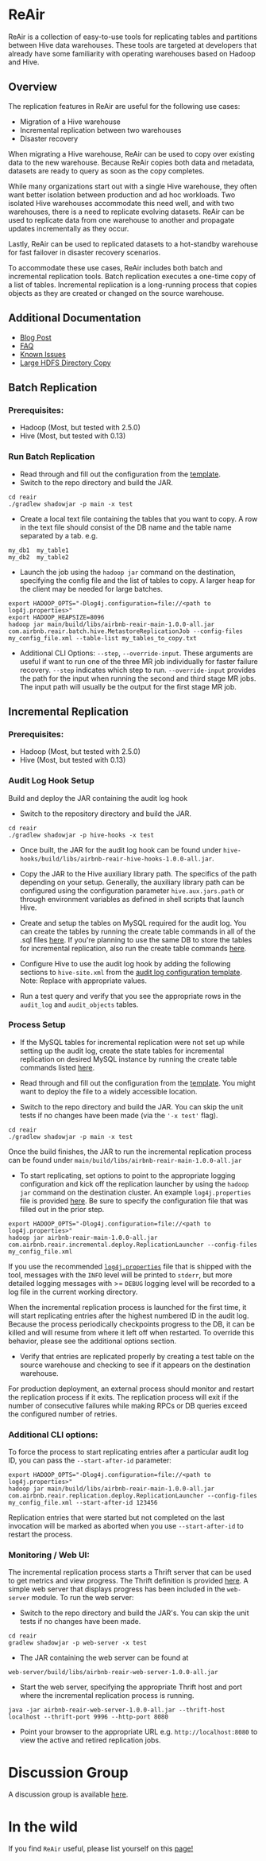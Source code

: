 # ReAir

ReAir is a collection of easy-to-use tools for replicating tables and partitions between Hive data warehouses. These tools are targeted at developers that already have some familiarity with operating warehouses based on Hadoop and Hive.

## Overview

The replication features in ReAir are useful for the following use cases:

* Migration of a Hive warehouse
* Incremental replication between two warehouses
* Disaster recovery

When migrating a Hive warehouse, ReAir can be used to copy over existing data to the new warehouse. Because ReAir copies both data and metadata, datasets are ready to query as soon as the copy completes.

While many organizations start out with a single Hive warehouse, they often want better isolation between production and ad hoc workloads. Two isolated Hive warehouses accommodate this need well, and with two warehouses, there is a need to replicate evolving datasets. ReAir can be used to replicate data from one warehouse to another and propagate updates incrementally as they occur.

Lastly, ReAir can be used to replicated datasets to a hot-standby warehouse for fast failover in disaster recovery scenarios.

To accommodate these use cases, ReAir includes both batch and incremental replication tools. Batch replication executes a one-time copy of a list of tables. Incremental replication is a long-running process that copies objects as they are created or changed on the source warehouse.

## Additional Documentation

* [Blog Post](https://medium.com/@airbnbeng/5153f8a433da)
* [FAQ](docs/faq.md)
* [Known Issues](docs/known_issues.md)
* [Large HDFS Directory Copy](docs/hdfs_copy.md)

## Batch Replication

### Prerequisites:

* Hadoop (Most, but tested with 2.5.0)
* Hive (Most, but tested with 0.13)

### Run Batch Replication

* Read through and fill out the configuration from the  [template](main/src/main/resources/batch_replication_configuration_template.xml).
* Switch to the repo directory and build the JAR.

```
cd reair
./gradlew shadowjar -p main -x test
```

* Create a local text file containing the tables that you want to copy. A row in the text file should consist of the DB name and the table name separated by a tab. e.g.

```
my_db1	my_table1
my_db2	my_table2
```

* Launch the job using the `hadoop jar` command on the destination, specifying the config file and the list of tables to copy. A larger heap for the client may be needed for large batches.

```
export HADOOP_OPTS="-Dlog4j.configuration=file://<path to log4j.properties>"
export HADOOP_HEAPSIZE=8096
hadoop jar main/build/libs/airbnb-reair-main-1.0.0-all.jar com.airbnb.reair.batch.hive.MetastoreReplicationJob --config-files my_config_file.xml --table-list my_tables_to_copy.txt
```

* Additional CLI Options: `--step`, `--override-input`. These arguments are useful if want to run one of the three MR job individually for faster failure recovery. `--step` indicates which step to run. `--override-input` provides the path for the input when running the second and third stage MR jobs. The input path will usually be the output for the first stage MR job.

## Incremental Replication

### Prerequisites:

* Hadoop (Most, but tested with 2.5.0)
* Hive (Most, but tested with 0.13)

### Audit Log Hook Setup

Build and deploy the JAR containing the audit log hook

* Switch to the repository directory and build the JAR.

```
cd reair
./gradlew shadowjar -p hive-hooks -x test
```

* Once built, the JAR for the audit log hook can be found under `hive-hooks/build/libs/airbnb-reair-hive-hooks-1.0.0-all.jar`.

* Copy the JAR to the Hive auxiliary library path. The specifics of the path depending on your setup. Generally, the auxiliary library path can be configured using the configuration parameter `hive.aux.jars.path` or through environment variables as defined in shell scripts that launch Hive.

* Create and setup the tables on MySQL required for the audit log. You can create the tables by running the create table commands in all of the .sql files [here](hive-hooks/src/main/resources/). If you're planning to use the same DB to store the tables for incremental replication, also run the create table commands [here](main/src/main/resources/create_tables.sql).

* Configure Hive to use the audit log hook by adding the following sections to `hive-site.xml` from the [audit log configuration template](hive-hooks/src/main/resources/hook_configuration_template.xml). Note: Replace with appropriate values.

* Run a test query and verify that you see the appropriate rows in the `audit_log` and `audit_objects` tables.

### Process Setup

* If the MySQL tables for incremental replication were not set up while setting up the audit log, create the state tables for incremental replication on desired MySQL instance by running the create table commands listed [here](main/src/main/resources/create_tables.sql).

* Read through and fill out the configuration from the [template](main/src/main/resources/replication_configuration_template.xml). You might want to deploy the file to a widely accessible location.

* Switch to the repo directory and build the JAR. You can skip the unit tests if no changes have been made (via the `'-x test'` flag).

```
cd reair
./gradlew shadowjar -p main -x test
```

Once the build finishes, the JAR to run the incremental replication process can be found under `main/build/libs/airbnb-reair-main-1.0.0-all.jar`

* To start replicating, set options to point to the appropriate logging configuration and kick off the replication launcher by using the `hadoop jar` command on the destination cluster. An example `log4j.properties` file is provided [here](main/src/main/resources/log4j.properties). Be sure to specify the configuration file that was filled out in the prior step.

```
export HADOOP_OPTS="-Dlog4j.configuration=file://<path to log4j.properties>"
hadoop jar airbnb-reair-main-1.0.0-all.jar com.airbnb.reair.incremental.deploy.ReplicationLauncher --config-files my_config_file.xml
```

If you use the recommended [`log4j.properties`](main/src/main/resources/log4j.properties) file that is shipped with the tool, messages with the `INFO` level will be printed to `stderr`, but more detailed logging messages with >= `DEBUG` logging level will be recorded to a log file in the current working directory.

When the incremental replication process is launched for the first time, it will start replicating entries after the highest numbered ID in the audit log. Because the process periodically checkpoints progress to the DB, it can be killed and will resume from where it left off when restarted. To override this behavior, please see the additional options section.

* Verify that entries are replicated properly by creating a test table on the source warehouse and checking to see if it appears on the destination warehouse.

For production deployment, an external process should monitor and restart the replication process if it exits. The replication process will exit if the number of consecutive failures while making RPCs or DB queries exceed the configured number of retries.

### Additional CLI options:

To force the process to start replicating entries after a particular audit log ID, you can pass the `--start-after-id` parameter:

```
export HADOOP_OPTS="-Dlog4j.configuration=file://<path to log4j.properties>"
hadoop jar main/build/libs/airbnb-reair-main-1.0.0-all.jar com.airbnb.reair.replication.deploy.ReplicationLauncher --config-files my_config_file.xml --start-after-id 123456
```

Replication entries that were started but not completed on the last invocation will be marked as aborted when you use `--start-after-id` to restart the process.

### Monitoring / Web UI:

The incremental replication process starts a Thrift server that can be used to get metrics and view progress. The Thrift definition is provided [here](thrift/src/main/resources/reair.thrift). A simple web server that displays progress has been included in the `web-server` module. To run the web server:

* Switch to the repo directory and build the JAR's. You can skip the unit tests if no changes have been made.

```
cd reair
gradlew shadowjar -p web-server -x test
```

* The JAR containing the web server can be found at

```
web-server/build/libs/airbnb-reair-web-server-1.0.0-all.jar
```

* Start the web server, specifying the appropriate Thrift host and port where the incremental replication process is running.

```
java -jar airbnb-reair-web-server-1.0.0-all.jar --thrift-host localhost --thrift-port 9996 --http-port 8080
```

* Point your browser to the appropriate URL e.g. `http://localhost:8080` to view the active and retired replication jobs.

# Discussion Group
A discussion group is available [here](https://groups.google.com/forum/#!forum/airbnb-reair).

# In the wild
If you find `ReAir` useful, please list yourself on this [page!](docs/inthewild.md)